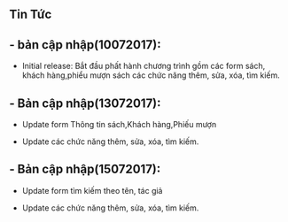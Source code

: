 ## Tin Tức
## - bản cập nhập(10072017):

  + Initial release: Bắt đầu phất hành chương trình gồm các form sách, khách hàng,phiểu mượn sách các chức năng thêm, sửa, xóa, tìm kiếm.


## - Bản cập nhập(13072017):

  + Update form  Thông tin sách,Khách hàng,Phiếu mượn

  + Update các chức năng thêm, sửa, xóa, tìm kiếm.

## - Bản cập nhập(15072017):

  + Update form  tìm kiếm theo tên, tác giả

  + Update các chức năng thêm, sửa, xóa, tìm kiếm.
